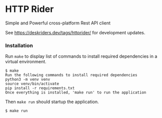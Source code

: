 # HTTP Rider

Simple and Powerful cross-platform Rest API client

See https://deskriders.dev/tags/httprider/ for development updates.

### Installation

Run `make` to display list of commands to install required dependencies in a virtual environment.

```
$ make
Run the following commands to install required dependencies
python3 -m venv venv
source venv/bin/activate
pip install -r requirements.txt
Once everything is installed, 'make run' to run the application
```

Then `make run` should startup the application.

```
$ make run
```